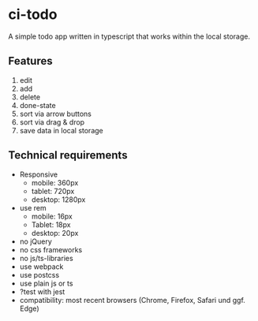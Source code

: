 # ci-todo

A simple todo app written in typescript that works within the local storage.

## Features
1. edit
2. add
3. delete
4. done-state
5. sort via arrow buttons
6. sort via drag & drop
7. save data in local storage

## Technical requirements
* Responsive
    * mobile: 360px
    * tablet: 720px
    * desktop: 1280px
* use rem
    * mobile: 16px
    * Tablet: 18px
    * desktop: 20px
* no jQuery
* no css frameworks
* no js/ts-libraries
* use webpack
* use postcss
* use plain js or ts
* ?test with jest
* compatibility: most recent browsers (Chrome, Firefox, Safari und ggf. Edge)
